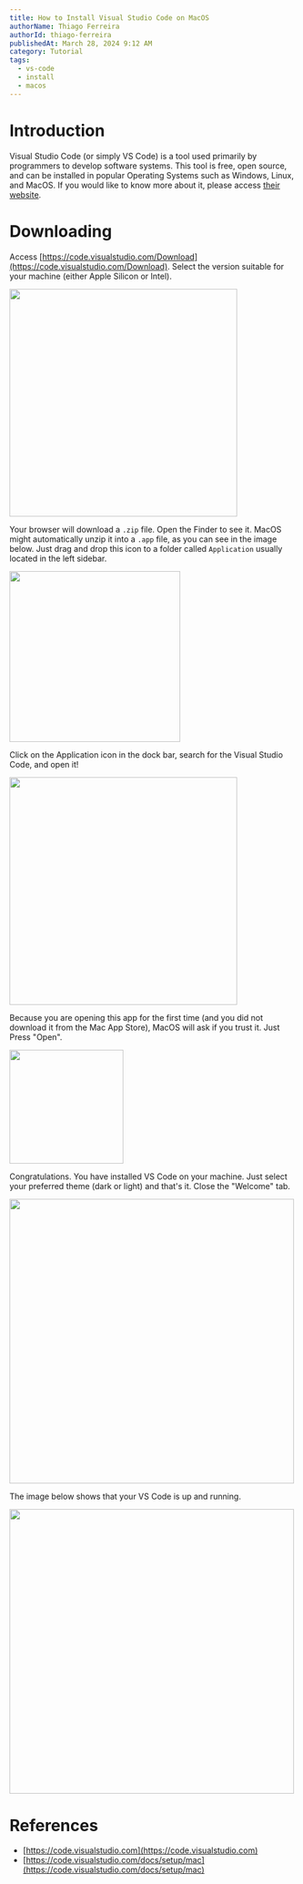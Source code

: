 ```yaml
---
title: How to Install Visual Studio Code on MacOS
authorName: Thiago Ferreira
authorId: thiago-ferreira
publishedAt: March 28, 2024 9:12 AM
category: Tutorial
tags:
  - vs-code
  - install
  - macos
---
```


# Introduction

Visual Studio Code (or simply VS Code) is a tool used primarily by programmers to develop software systems. This tool is free, open source, and can be installed in popular Operating Systems such as Windows, Linux, and MacOS. If you would like to know more about it, please access [their website](https://code.visualstudio.com).

# Downloading

Access [https://code.visualstudio.com/Download](https://code.visualstudio.com/Download). Select the version suitable for your machine (either Apple Silicon or Intel).

<img width="400" height="400" src="mac-1.png">

Your browser will download a `.zip` file. Open the Finder to see it. MacOS might automatically unzip it into a `.app` file, as you can see in the image below. Just drag and drop this icon to a folder called `Application` usually located in the left sidebar.

<img width="300" height="300" src="mac-2.png">

Click on the Application icon in the dock bar, search for the Visual Studio Code, and open it!

<img width="400" height="400" src="mac-4.png">

Because you are opening this app for the first time (and you did not download it from the Mac App Store), MacOS will ask if you trust it. Just Press "Open".

<img width="200" height="200" src="mac-5.png">

Congratulations. You have installed VS Code on your machine. Just select your preferred theme (dark or light) and that's it. Close the "Welcome" tab.

<img width="500" height="500" src="mac-6.png">

The image below shows that your VS Code is up and running.

<img width="500" height="500" src="mac-7.png">

# References

 - [https://code.visualstudio.com](https://code.visualstudio.com)
 - [https://code.visualstudio.com/docs/setup/mac](https://code.visualstudio.com/docs/setup/mac)
